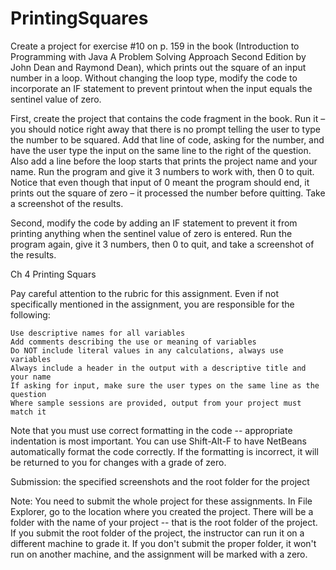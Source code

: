 # PrintingSquares
 Create a project for exercise #10 on p. 159 in the book (Introduction to Programming with Java A Problem Solving Approach Second Edition by John Dean and Raymond Dean), which prints out the square of an input number in a loop. Without changing the loop type, modify the code to incorporate an IF statement to prevent printout when the input equals the sentinel value of zero.

First, create the project that contains the code fragment in the book. Run it – you should notice right away that there is no prompt telling the user to type the number to be squared. Add that line of code, asking for the number, and have the user type the input on the same line to the right of the question. Also add a line before the loop starts that prints the project name and your name. Run the program and give it 3 numbers to work with, then 0 to quit. Notice that even though that input of 0 meant the program should end, it prints out the square of zero – it processed the number before quitting. Take a screenshot of the results.

Second, modify the code by adding an IF statement to prevent it from printing anything when the sentinel value of zero is entered. Run the program again, give it 3 numbers, then 0 to quit, and take a screenshot of the results.

Ch 4 Printing Squars

 

Pay careful attention to the rubric for this assignment. Even if not specifically mentioned in the assignment, you are responsible for the following:

    Use descriptive names for all variables
    Add comments describing the use or meaning of variables
    Do NOT include literal values in any calculations, always use variables
    Always include a header in the output with a descriptive title and your name
    If asking for input, make sure the user types on the same line as the question
    Where sample sessions are provided, output from your project must match it

Note that you must use correct formatting in the code -- appropriate indentation is most important. You can use Shift-Alt-F to have NetBeans automatically format the code correctly. If the formatting is incorrect, it will be returned to you for changes with a grade of zero.

Submission: the specified screenshots and the root folder for the project

Note: You need to submit the whole project for these assignments. In File Explorer, go to the location where you created the project. There will be a folder with the name of your project -- that is the root folder of the project.  If you submit the root folder of the project, the instructor can run it on a different machine to grade it. If you don't submit the proper folder, it won't run on another machine, and the assignment will be marked with a zero.
